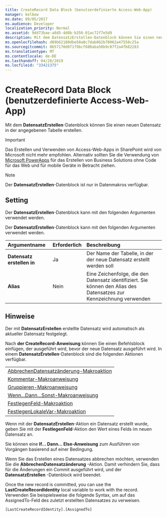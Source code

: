 ```yaml
---
title: CreateRecord Data Block (benutzerdefinierte Access-Web-App)
manager: kelbow
ms.date: 09/05/2017
ms.audience: Developer
localization_priority: Normal
ms.assetid: 9dd73bae-a8d5-4d8b-b356-01ac72f7e5d9
description: Mit dem DatensatzErstellen-Datenblock können Sie einen neuen Datensatz in der angegebenen Tabelle erstellen.
ms.openlocfilehash: d89b62180dbe50a0c7dab862b70062a47558c25a
ms.sourcegitcommit: 8657170d071f9bcf680aba50b9c07f2a4fb82283
ms.translationtype: MT
ms.contentlocale: de-DE
ms.lasthandoff: 04/28/2019
ms.locfileid: "33421375"
---
```

# <a name="createrecord-data-block-access-custom-web-app"></a>CreateRecord Data Block (benutzerdefinierte Access-Web-App)

Mit dem **DatensatzErstellen**-Datenblock können Sie einen neuen Datensatz in der angegebenen Tabelle erstellen. 
  
> [!IMPORTANT]
> Das Erstellen und Verwenden von Access-Web-Apps in SharePoint wird von Microsoft nicht mehr empfohlen. Alternativ sollten Sie die Verwendung von [Microsoft PowerApps](https://powerapps.microsoft.com/en-us/) für das Erstellen von Business Solutions ohne Code für das Web und für mobile Geräte in Betracht ziehen. 
  
> [!NOTE]
> Der **DatensatzErstellen**-Datenblock ist nur in Datenmakros verfügbar. 
  
## <a name="setting"></a>Setting

Der **DatensatzErstellen**-Datenblock kann mit den folgenden Argumenten verwendet werden. 
  
Der **DatensatzErstellen**-Datenblock kann mit den folgenden Argumenten verwendet werden. 
  
|**Argumentname**|**Erforderlich**|**Beschreibung**|
|:-----|:-----|:-----|
|**Datensatz erstellen in** <br/> |Ja  <br/> |Der Name der Tabelle, in der der neue Datensatz erstellt werden soll  <br/> |
|**Alias** <br/> |Nein  <br/> |Eine Zeichenfolge, die den Datensatz identifiziert. Sie können den Alias des Datensatzes zur Kennzeichnung verwenden  <br/> |
   
## <a name="remarks"></a>Hinweise

Der mit **DatensatzErstellen** erstellte Datensatz wird automatisch als aktueller Datensatz festgelegt. 
  
Nach **der CreateRecord-Anweisung** können Sie einen Befehlsblock einfügen, der ausgeführt wird, bevor der neue Datensatz ausgeführt wird. In einem **DatensatzErstellen**-Datenblock sind die folgenden Aktionen verfügbar. 
  
||
|:-----|
|[AbbrechenDatensatzänderung-Makroaktion](cancelrecordchange-macro-action-access-custom-web-app.md) <br/> |
|[Kommentar-Makroanweisung](comment-macro-block-access-custom-web-app.md) <br/> |
|[Gruppieren-Makroanweisung](group-macro-block-access-custom-web-app.md) <br/> |
|[Wenn...Dann...Sonst-Makroanweisung](ifthenelse-macro-block-access-custom-web-app.md) <br/> |
|[FestlegenFeld-Makroaktion](setfield-macro-action-access-custom-web-app.md) <br/> |
|[FestlegenLokaleVar-Makroaktion](setlocalvar-macro-action-access-custom-web-app.md) <br/> |
   
Wenn mit der **DatensatzErstellen**-Aktion ein Datensatz erstellt wurde, geben Sie mit der **FestlegenFeld**-Aktion den Wert eines Felds im neuen Datensatz an. 
  
Sie können eine **If... Dann... Else-Anweisung** zum Ausführen von Vorgängen basierend auf einer Bedingung. 
  
Wenn Sie das Erstellen eines Datensatzes abbrechen möchten, verwenden Sie die **AbbrechenDatensatzänderung** -Aktion. Damit verhindern Sie, dass für die Änderungen ein Commit ausgeführt wird, und der **DatensatzErstellen** -Datenblock wird beendet. 
  
Once the new record is committed, you can use the **LastCreateRecordIdentity** local variable to work with the record. Verwenden Sie beispielsweise die folgende Syntax, um auf das AssignedTo-Feld des zuletzt erstellten Datensatzes zu verweisen. 
  
`[LastCreateRecordIdentity].[AssignedTo]`


